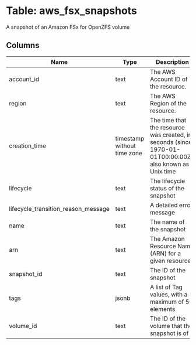 
# Table: aws_fsx_snapshots
A snapshot of an Amazon FSx for OpenZFS volume
## Columns
| Name        | Type           | Description  |
| ------------- | ------------- | -----  |
|account_id|text|The AWS Account ID of the resource.|
|region|text|The AWS Region of the resource.|
|creation_time|timestamp without time zone|The time that the resource was created, in seconds (since 1970-01-01T00:00:00Z), also known as Unix time|
|lifecycle|text|The lifecycle status of the snapshot|
|lifecycle_transition_reason_message|text|A detailed error message|
|name|text|The name of the snapshot|
|arn|text|The Amazon Resource Name (ARN) for a given resource|
|snapshot_id|text|The ID of the snapshot|
|tags|jsonb|A list of Tag values, with a maximum of 50 elements|
|volume_id|text|The ID of the volume that the snapshot is of|

